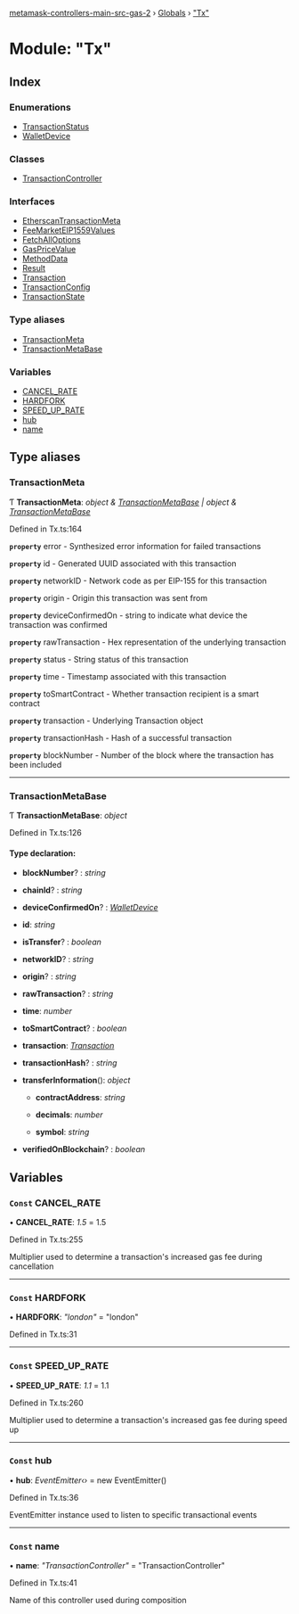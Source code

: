 [metamask-controllers-main-src-gas-2](../README.md) › [Globals](../globals.md) › ["Tx"](_tx_.md)

# Module: "Tx"

## Index

### Enumerations

* [TransactionStatus](../enums/_tx_.transactionstatus.md)
* [WalletDevice](../enums/_tx_.walletdevice.md)

### Classes

* [TransactionController](../classes/_tx_.transactioncontroller.md)

### Interfaces

* [EtherscanTransactionMeta](../interfaces/_tx_.etherscantransactionmeta.md)
* [FeeMarketEIP1559Values](../interfaces/_tx_.feemarketeip1559values.md)
* [FetchAllOptions](../interfaces/_tx_.fetchalloptions.md)
* [GasPriceValue](../interfaces/_tx_.gaspricevalue.md)
* [MethodData](../interfaces/_tx_.methoddata.md)
* [Result](../interfaces/_tx_.result.md)
* [Transaction](../interfaces/_tx_.transaction.md)
* [TransactionConfig](../interfaces/_tx_.transactionconfig.md)
* [TransactionState](../interfaces/_tx_.transactionstate.md)

### Type aliases

* [TransactionMeta](_tx_.md#transactionmeta)
* [TransactionMetaBase](_tx_.md#transactionmetabase)

### Variables

* [CANCEL_RATE](_tx_.md#const-cancel_rate)
* [HARDFORK](_tx_.md#const-hardfork)
* [SPEED_UP_RATE](_tx_.md#const-speed_up_rate)
* [hub](_tx_.md#const-hub)
* [name](_tx_.md#const-name)

## Type aliases

###  TransactionMeta

Ƭ **TransactionMeta**: *object & [TransactionMetaBase](_tx_.md#transactionmetabase) | object & [TransactionMetaBase](_tx_.md#transactionmetabase)*

Defined in Tx.ts:164

**`property`** error - Synthesized error information for failed transactions

**`property`** id - Generated UUID associated with this transaction

**`property`** networkID - Network code as per EIP-155 for this transaction

**`property`** origin - Origin this transaction was sent from

**`property`** deviceConfirmedOn - string to indicate what device the transaction was confirmed

**`property`** rawTransaction - Hex representation of the underlying transaction

**`property`** status - String status of this transaction

**`property`** time - Timestamp associated with this transaction

**`property`** toSmartContract - Whether transaction recipient is a smart contract

**`property`** transaction - Underlying Transaction object

**`property`** transactionHash - Hash of a successful transaction

**`property`** blockNumber - Number of the block where the transaction has been included

___

###  TransactionMetaBase

Ƭ **TransactionMetaBase**: *object*

Defined in Tx.ts:126

#### Type declaration:

* **blockNumber**? : *string*

* **chainId**? : *string*

* **deviceConfirmedOn**? : *[WalletDevice](../enums/_tx_.walletdevice.md)*

* **id**: *string*

* **isTransfer**? : *boolean*

* **networkID**? : *string*

* **origin**? : *string*

* **rawTransaction**? : *string*

* **time**: *number*

* **toSmartContract**? : *boolean*

* **transaction**: *[Transaction](../interfaces/_tx_.transaction.md)*

* **transactionHash**? : *string*

* **transferInformation**(): *object*

  * **contractAddress**: *string*

  * **decimals**: *number*

  * **symbol**: *string*

* **verifiedOnBlockchain**? : *boolean*

## Variables

### `Const` CANCEL_RATE

• **CANCEL_RATE**: *1.5* = 1.5

Defined in Tx.ts:255

Multiplier used to determine a transaction's increased gas fee during cancellation

___

### `Const` HARDFORK

• **HARDFORK**: *"london"* = "london"

Defined in Tx.ts:31

___

### `Const` SPEED_UP_RATE

• **SPEED_UP_RATE**: *1.1* = 1.1

Defined in Tx.ts:260

Multiplier used to determine a transaction's increased gas fee during speed up

___

### `Const` hub

• **hub**: *EventEmitter‹›* = new EventEmitter()

Defined in Tx.ts:36

EventEmitter instance used to listen to specific transactional events

___

### `Const` name

• **name**: *"TransactionController"* = "TransactionController"

Defined in Tx.ts:41

Name of this controller used during composition

